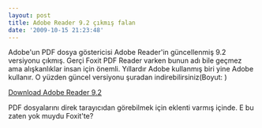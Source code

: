 ```yaml
---
layout: post
title: Adobe Reader 9.2 çıkmış falan
date: '2009-10-15 21:23:48'
---
```


Adobe'un PDF dosya göstericisi Adobe Reader'in güncellenmiş 9.2 versiyonu çıkmış. Gerçi Foxit PDF Reader varken bunun adı bile geçmez ama alışkanlıklar insan için önemli. Yıllardır Adobe kullanmış biri yine Adobe kullanır. O yüzden güncel versiyonu şuradan indirebilirsiniz(Boyut: )

<a href="http://get.adobe.com/reader/">Download Adobe Reader 9.2</a>

PDF dosyalarını direk tarayıcıdan görebilmek için eklenti varmış içinde. E bu zaten yok muydu Foxit'te?